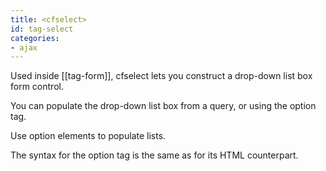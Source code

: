 ```yaml
---
title: <cfselect>
id: tag-select
categories:
- ajax
---
```


Used inside [[tag-form]], cfselect lets you construct a drop-down list box form control.

You can populate the drop-down list box from a query, or using the option tag.

Use option elements to populate lists.

The syntax for the option tag is the same as for its HTML counterpart.
